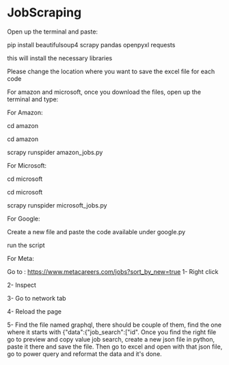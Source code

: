 # JobScraping


Open up the terminal and paste:

pip install beautifulsoup4 scrapy pandas openpyxl requests

this will install the necessary libraries 

Please change the location where you want to save the excel file for each code

For amazon and microsoft, once you download the files, open up the terminal and type:


For Amazon:

cd amazon

cd amazon

scrapy runspider amazon_jobs.py


For Microsoft:

cd microsoft

cd microsoft

scrapy runspider microsoft_jobs.py


For Google:

Create a new file and paste the code available under google.py

run the script 


For Meta:

Go to : https://www.metacareers.com/jobs?sort_by_new=true 
1- Right click

2- Inspect

3- Go to network tab

4- Reload the page

5- Find the file named graphql, there should be couple of them, find the one where it starts with {"data":{"job_search":["id". Once you find the right file go to preview and copy value job search, create a new json file in python, paste it there and save the file. Then go to excel and open with that json file, go to power query and reformat the data and it's done.
